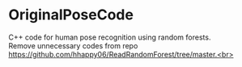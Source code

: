 # OriginalPoseCode
C++ code for human pose recognition using random forests.<br>
Remove unnecessary codes from repo https://github.com/hhappy06/ReadRandomForest/tree/master.<br>
